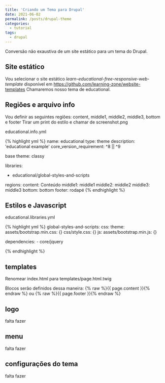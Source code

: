 ```yaml
---
title: 'Criando um Tema para Drupal'
date: 2021-06-02
permalink: /posts/drupal-theme
categories:
  - tutorial
tags:
  - drupal
---
```


Conversão não exaustiva de um site estático para um tema do Drupal.

<ul id="toc"></ul>

## Site estático

Vou selecionar o site estático *learn-educational-free-responsive-web-template* disponível em https://github.com/learning-zone/website-templates
Chamaremos nosso tema de educational.

## Regiões e arquivo info

Vou definir as seguintes regiões: content, middle1, middle2, middle3, bottom e footer
Tirar um print do estilo e chamar de screenshot.png

educational.info.yml

{% highlight yml %}
name: educational
type: theme
description: 'educational example'
core_version_requirement: ^8 || ^9

base theme: classy

libraries:
  - educational/global-styles-and-scripts

regions:
  content: Conteúdo
  middle1: middle1
  middle2: middle2
  middle3: middle3
  bottom: bottom
  footer: rodapé
{% endhighlight %}

## Estilos e Javascript

educational.libraries.yml

{% highlight yml %}
global-styles-and-scripts:
  css:
    theme:
      assets/bootstrap.min.css: {}
      css/style.css: {}
  js:
    assets/bootstrap.min.js: {}

  dependencies:
    - core/jquery

{% endhighlight %}

## templates

Renomear index.html para templates/page.html.twig

Blocos serão definidos dessa maneira: {% raw %}{{ page.content }}{% endraw %} 
ou {% raw %}{{ page.footer }}{% endraw %}

## logo

falta fazer

## menu

falta fazer

## configurações do tema  

falta fazer
